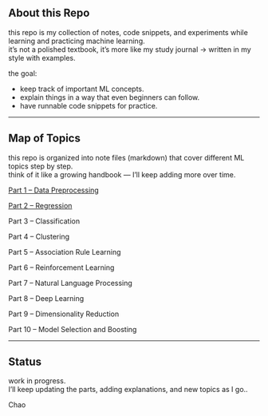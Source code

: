 ## About this Repo  

this repo is my collection of notes, code snippets, and experiments while learning and practicing machine learning.  
it’s not a polished textbook, it’s more like my study journal → written in my style with examples.  

the goal:  
- keep track of important ML concepts.  
- explain things in a way that even beginners can follow.  
- have runnable code snippets for practice.  

---

## Map of Topics  

this repo is organized into note files (markdown) that cover different ML topics step by step.  
think of it like a growing handbook — I’ll keep adding more over time.  

<a href="https://github.com/AI-UNIT-IT-KKU/ML-until-sunrise-explaination/blob/main/Part1%E2%80%93DataPreprocessing%20/00_statring.md">Part 1 – Data Preprocessing</a>

<a href="https://github.com/AI-UNIT-IT-KKU/ML-until-sunrise-explaination/blob/main/Part2%E2%80%93Regression/regression_guide.md">Part 2 – Regression</a>

Part 3 – Classification

Part 4 – Clustering

Part 5 – Association Rule Learning

Part 6 – Reinforcement Learning

Part 7 – Natural Language Processing  

Part 8 – Deep Learning

Part 9 – Dimensionality Reduction

Part 10 – Model Selection and Boosting


---

## Status  

work in progress.  
I’ll keep updating the parts, adding explanations, and new topics as I go..
 
 Chao
